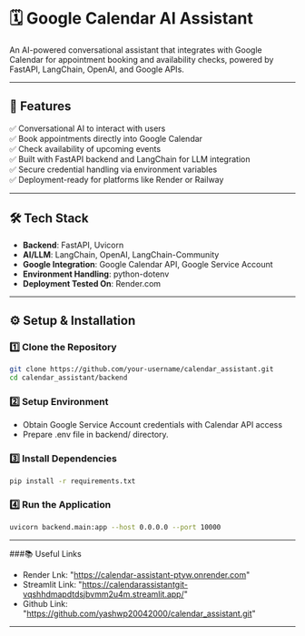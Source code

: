 # 🗓️ Google Calendar AI Assistant

An AI-powered conversational assistant that integrates with Google Calendar for appointment booking and availability checks, powered by FastAPI, LangChain, OpenAI, and Google APIs.

---

## 🚀 Features

✅ Conversational AI to interact with users  
✅ Book appointments directly into Google Calendar  
✅ Check availability of upcoming events  
✅ Built with FastAPI backend and LangChain for LLM integration  
✅ Secure credential handling via environment variables  
✅ Deployment-ready for platforms like Render or Railway  

---

## 🛠️ Tech Stack

- **Backend**: FastAPI, Uvicorn  
- **AI/LLM**: LangChain, OpenAI, LangChain-Community  
- **Google Integration**: Google Calendar API, Google Service Account  
- **Environment Handling**: python-dotenv  
- **Deployment Tested On**: Render.com  

---

## ⚙️ Setup & Installation

### 1️⃣ Clone the Repository

```bash
git clone https://github.com/your-username/calendar_assistant.git
cd calendar_assistant/backend
```
### 2️⃣ Setup Environment

- Obtain Google Service Account credentials with Calendar API access
- Prepare .env file in backend/ directory.

### 3️⃣ Install Dependencies

```bash
pip install -r requirements.txt
```

### 4️⃣ Run the Application

```bash
uvicorn backend.main:app --host 0.0.0.0 --port 10000
```
---

###📚 Useful Links

- Render Lnk: "https://calendar-assistant-ptyw.onrender.com"
- Streamlit Link: "https://calendarassistantgit-vqshhdmapdtdsjbvmm2u4m.streamlit.app/"
- Github Link: "https://github.com/yashwp20042000/calendar_assistant.git"

---
